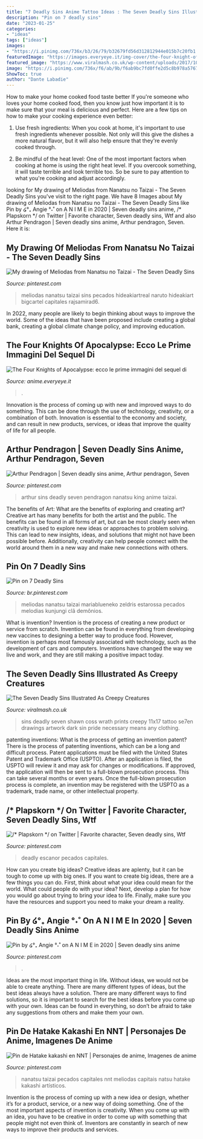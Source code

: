 ```yaml
---
title: "7 Deadly Sins Anime Tattoo Ideas : The Seven Deadly Sins Illustrated As Creepy Creatures"
description: "Pin on 7 deadly sins"
date: "2023-01-25"
categories:
- "ideas"
tags: ["ideas"]
images:
- "https://i.pinimg.com/736x/b3/26/79/b32679fd56d312812944e015b7c20fb1.jpg"
featuredImage: "https://images.everyeye.it/img-cover/the-four-knight-of-apocalypse-44518-340.jpg"
featured_image: "https://www.viralmash.co.uk/wp-content/uploads/2017/10/7-4-259x400.jpg"
image: "https://i.pinimg.com/736x/f6/ab/9b/f6ab9bc7fd0ffe2d5c8b978a57679abb.jpg"
ShowToc: true
author: "Dante Labadie"
---
```



How to make your home cooked food taste better
If you're someone who loves your home cooked food, then you know just how important it is to make sure that your meal is delicious and perfect. Here are a few tips on how to make your cooking experience even better: 
1. Use fresh ingredients: When you cook at home, it's important to use fresh ingredients whenever possible. Not only will this give the dishes a more natural flavor, but it will also help ensure that they're evenly cooked through.

2. Be mindful of the heat level: One of the most important factors when cooking at home is using the right heat level. If you overcook something, it will taste terrible and look terrible too. So be sure to pay attention to what you're cooking and adjust accordingly.


	

		
looking for My drawing of Meliodas from Nanatsu no Taizai - The Seven Deadly Sins you've visit to the right page. We have 8 Images about My drawing of Meliodas from Nanatsu no Taizai - The Seven Deadly Sins like Pin by ໒°₊ Angie °˖˚ on A N I M E in 2020 | Seven deadly sins anime, /* Plapskorn */ on Twitter | Favorite character, Seven deadly sins, Wtf and also Arthur Pendragon | Seven deadly sins anime, Arthur pendragon, Seven. Here it is:
		
    
## My Drawing Of Meliodas From Nanatsu No Taizai - The Seven Deadly Sins

<img loading=lazy src="https://i.pinimg.com/736x/fe/50/5d/fe505db715dc1809317a96f02044443c.jpg" onerror="this.onerror=null;this.src='https://tse4.mm.bing.net/th?id=OIP.aZDy7B8bhX7naSo6EdHKzgHaKY&amp;pid=15.1';" alt="My drawing of Meliodas from Nanatsu no Taizai - The Seven Deadly Sins">

_Source: pinterest.com_

>meliodas nanatsu taizai sins pecados hideakiartreal naruto hideakiart bigcartel capitales rajsamirad6. 

	

In 2022, many people are likely to begin thinking about ways to improve the world. Some of the ideas that have been proposed include creating a global bank, creating a global climate change policy, and improving education.

    
## The Four Knights Of Apocalypse: Ecco Le Prime Immagini Del Sequel Di

<img loading=lazy src="https://images.everyeye.it/img-cover/the-four-knight-of-apocalypse-44518-340.jpg" onerror="this.onerror=null;this.src='https://tse2.mm.bing.net/th?id=OIP.gOIabK0jJIAQ0WGWupOyVgAAAA&amp;pid=15.1';" alt="The Four Knights of Apocalypse: ecco le prime immagini del sequel di">

_Source: anime.everyeye.it_

>. 

	

Innovation is the process of coming up with new and improved ways to do something. This can be done through the use of technology, creativity, or a combination of both. Innovation is essential to the economy and society, and can result in new products, services, or ideas that improve the quality of life for all people.

    
## Arthur Pendragon | Seven Deadly Sins Anime, Arthur Pendragon, Seven

<img loading=lazy src="https://i.pinimg.com/736x/b3/26/79/b32679fd56d312812944e015b7c20fb1.jpg" onerror="this.onerror=null;this.src='https://tse4.mm.bing.net/th?id=OIP.A7pzXkZ2-QXXdBjT7GRclgHaEL&amp;pid=15.1';" alt="Arthur Pendragon | Seven deadly sins anime, Arthur pendragon, Seven">

_Source: pinterest.com_

>arthur sins deadly seven pendragon nanatsu king anime taizai. 

	

The benefits of Art: What are the benefits of exploring and creating art?
Creative art has many benefits for both the artist and the public. The benefits can be found in all forms of art, but can be most clearly seen when creativity is used to explore new ideas or approaches to problem solving. This can lead to new insights, ideas, and solutions that might not have been possible before. Additionally, creativity can help people connect with the world around them in a new way and make new connections with others.

    
## Pin On 7 Deadly Sins

<img loading=lazy src="https://i.pinimg.com/736x/f4/ce/80/f4ce80ab17766eccf5d0fdac17509f04--seven-deadly-sins-nanatsu.jpg" onerror="this.onerror=null;this.src='https://tse3.mm.bing.net/th?id=OIP.VkUd2aMrVIU3_fqsbII43QHaLH&amp;pid=15.1';" alt="Pin on 7 Deadly Sins">

_Source: br.pinterest.com_

>meliodas nanatsu taizai mariablueneko zeldris estarossa pecados melodias kunjungi clã demônios. 

	

What is invention?
Invention is the process of creating a new product or service from scratch. Invention can be found in everything from developing new vaccines to designing a better way to produce food. However, invention is perhaps most famously associated with technology, such as the development of cars and computers. Inventions have changed the way we live and work, and they are still making a positive impact today.

    
## The Seven Deadly Sins Illustrated As Creepy Creatures

<img loading=lazy src="https://www.viralmash.co.uk/wp-content/uploads/2017/10/7-4-259x400.jpg" onerror="this.onerror=null;this.src='https://tse3.mm.bing.net/th?id=OIP.FrHxC-IAspi18sx8IfQ0AwAAAA&amp;pid=15.1';" alt="The Seven Deadly Sins Illustrated As Creepy Creatures">

_Source: viralmash.co.uk_

>sins deadly seven shawn coss wrath prints creepy 11x17 tattoo se7en drawings artwork dark sin pride necessary means any clothing. 

	

patenting inventions: What is the process of getting an invention patent?
There is the process of patenting inventions, which can be a long and difficult process. Patent applications must be filed with the United States Patent and Trademark Office (USPTO). After an application is filed, the USPTO will review it and may ask for changes or modifications. If approved, the application will then be sent to a full-blown prosecution process. This can take several months or even years. Once the full-blown prosecution process is complete, an invention may be registered with the USPTO as a trademark, trade name, or other intellectual property.

    
## /* Plapskorn */ On Twitter | Favorite Character, Seven Deadly Sins, Wtf

<img loading=lazy src="https://i.pinimg.com/736x/78/43/a4/7843a436396db52c5d262abf041fa589.jpg" onerror="this.onerror=null;this.src='https://tse2.mm.bing.net/th?id=OIP.gzjfwwZUvCiguwutZxpxSQHaGs&amp;pid=15.1';" alt="/* Plapskorn */ on Twitter | Favorite character, Seven deadly sins, Wtf">

_Source: pinterest.com_

>deadly escanor pecados capitales. 

	

How can you create big ideas?
Creative ideas are aplenty, but it can be tough to come up with big ones. If you want to create big ideas, there are a few things you can do. First, think about what your idea could mean for the world. What could people do with your idea? Next, develop a plan for how you would go about trying to bring your idea to life. Finally, make sure you have the resources and support you need to make your dream a reality.

    
## Pin By ໒°₊ Angie °˖˚ On A N I M E In 2020 | Seven Deadly Sins Anime

<img loading=lazy src="https://i.pinimg.com/736x/f6/ab/9b/f6ab9bc7fd0ffe2d5c8b978a57679abb.jpg" onerror="this.onerror=null;this.src='https://tse4.mm.bing.net/th?id=OIP.OZztgRvAMtMWZQC-UWOI6QHaPN&amp;pid=15.1';" alt="Pin by ໒°₊ Angie °˖˚ on A N I M E in 2020 | Seven deadly sins anime">

_Source: pinterest.com_

>. 

	

Ideas are the most important thing in life. Without ideas, we would not be able to create anything. There are many different types of ideas, but the best ideas always have a solution. There are many different ways to find solutions, so it is important to search for the best ideas before you come up with your own. Ideas can be found in everything, so don’t be afraid to take any suggestions from others and make them your own.

    
## Pin De Hatake Kakashi En NNT | Personajes De Anime, Imagenes De Anime

<img loading=lazy src="https://i.pinimg.com/736x/c8/7e/92/c87e92bb652822bb8b49f46b8a79227b.jpg" onerror="this.onerror=null;this.src='https://tse1.mm.bing.net/th?id=OIP.8PhxKUvaaazKFgPbbNLTBwHaHa&amp;pid=15.1';" alt="Pin de Hatake kakashi en NNT | Personajes de anime, Imagenes de anime">

_Source: pinterest.com_

>nanatsu taizai pecados capitales nnt meliodas capitais natsu hatake kakashi artísticos. 

	

Invention is the process of coming up with a new idea or design, whether it’s for a product, service, or a new way of doing something. One of the most important aspects of invention is creativity. When you come up with an idea, you have to be creative in order to come up with something that people might not even think of. Inventors are constantly in search of new ways to improve their products and services.

